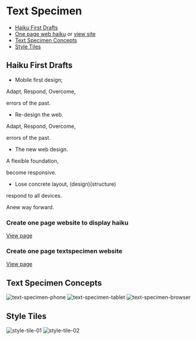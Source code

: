 # Text Specimen
- [Haiku First Drafts](#haiku-first-drafts)
- [One page web haiku](#create-one-page-website-to-display-haiku) or [view site](https://mainetti-vincent.github.io/text-specimen/rwd-haiku/index.html)
- [Text Specimen Concepts](#text-specimen-concepts)
- [Style Tiles](#style-tiles)

## Haiku First Drafts
- Mobile first design;

Adapt, Respond, Overcome,

errors of the past.

- Re-design the web.

Adapt, Respond, Overcome,

errors of the past.

- The new web design.

A flexible foundation,

become responsive.

- Lose concrete layout, (design)(structure)

respond to all devices.

Anew way forward.

### Create one page website to display haiku
[View page](https://mainetti-vincent.github.io/text-specimen/rwd-haiku/index.html)

### Create one page textspecimen website
[View page](https://mainetti-vincent.github.io/text-specimen/type-spec-03/index.html)

## Text Specimen Concepts
![text-specimen-phone](img/text-specimen-phone.png)
![text-specimen-tablet](img/text-specimen-tablet.png)
![text-specimen-browser](img/text-specimen-browser.png)

## Style Tiles
![style-tile-01](img/style-tile-01.jpg)
![style-tile-02](img/style-tile-02.jpg)
